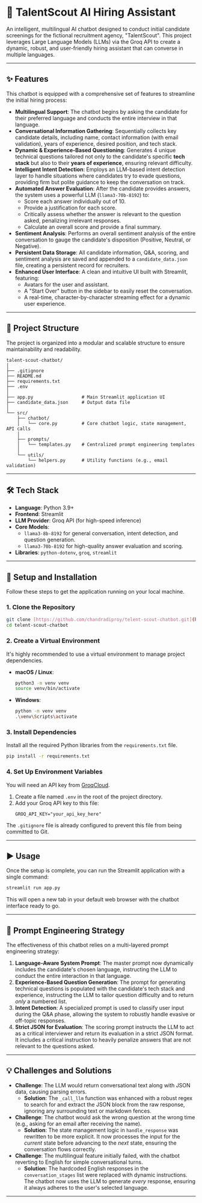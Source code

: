 # 🤖 TalentScout AI Hiring Assistant

An intelligent, multilingual AI chatbot designed to conduct initial candidate screenings for the fictional recruitment agency, "TalentScout". This project leverages Large Language Models (LLMs) via the Groq API to create a dynamic, robust, and user-friendly hiring assistant that can converse in multiple languages.

---

## ✨ Features

This chatbot is equipped with a comprehensive set of features to streamline the initial hiring process:

* **Multilingual Support**: The chatbot begins by asking the candidate for their preferred language and conducts the entire interview in that language.
* **Conversational Information Gathering**: Sequentially collects key candidate details, including name, contact information (with email validation), years of experience, desired position, and tech stack.
* **Dynamic & Experience-Based Questioning**: Generates 4 unique technical questions tailored not only to the candidate's specific **tech stack** but also to their **years of experience**, ensuring relevant difficulty.
* **Intelligent Intent Detection**: Employs an LLM-based intent detection layer to handle situations where candidates try to evade questions, providing firm but polite guidance to keep the conversation on track.
* **Automated Answer Evaluation**: After the candidate provides answers, the system uses a powerful LLM (`llama3-70b-8192`) to:
    * Score each answer individually out of 10.
    * Provide a justification for each score.
    * Critically assess whether the answer is relevant to the question asked, penalizing irrelevant responses.
    * Calculate an overall score and provide a final summary.
* **Sentiment Analysis**: Performs an overall sentiment analysis of the entire conversation to gauge the candidate's disposition (Positive, Neutral, or Negative).
* **Persistent Data Storage**: All candidate information, Q&A, scoring, and sentiment analysis are saved and appended to a `candidate_data.json` file, creating a persistent record for recruiters.
* **Enhanced User Interface**: A clean and intuitive UI built with Streamlit, featuring:
    * Avatars for the user and assistant.
    * A "Start Over" button in the sidebar to easily reset the conversation.
    * A real-time, character-by-character streaming effect for a dynamic user experience.

---

## 📂 Project Structure

The project is organized into a modular and scalable structure to ensure maintainability and readability.

```
talent-scout-chatbot/
│
├── .gitignore
├── README.md
├── requirements.txt
├── .env
│
├── app.py                  # Main Streamlit application UI
├── candidate_data.json     # Output data file
│
└── src/
    ├── chatbot/
    │   └── core.py         # Core chatbot logic, state management, API calls
    │
    ├── prompts/
    │   └── templates.py    # Centralized prompt engineering templates
    │
    └── utils/
        └── helpers.py      # Utility functions (e.g., email validation)
```

---

## 🛠️ Tech Stack

* **Language**: Python 3.9+
* **Frontend**: Streamlit
* **LLM Provider**: Groq API (for high-speed inference)
* **Core Models**:
    * `llama3-8b-8192` for general conversation, intent detection, and question generation.
    * `llama3-70b-8192` for high-quality answer evaluation and scoring.
* **Libraries**: `python-dotenv`, `groq`, `streamlit`

---

## 🚀 Setup and Installation

Follow these steps to get the application running on your local machine.

### 1. Clone the Repository

```bash
git clone [https://github.com/chandradiproy/telent-scout-chatbot.git](https://github.com/chandradiproy/telent-scout-chatbot.git)
cd telent-scout-chatbot
```

### 2. Create a Virtual Environment

It's highly recommended to use a virtual environment to manage project dependencies.

* **macOS / Linux**:
    ```bash
    python3 -m venv venv
    source venv/bin/activate
    ```
* **Windows**:
    ```bash
    python -m venv venv
    .\venv\Scripts\activate
    ```

### 3. Install Dependencies

Install all the required Python libraries from the `requirements.txt` file.

```bash
pip install -r requirements.txt
```

### 4. Set Up Environment Variables

You will need an API key from [GroqCloud](https://console.groq.com/keys).

1.  Create a file named `.env` in the root of the project directory.
2.  Add your Groq API key to this file:
    ```
    GROQ_API_KEY="your_api_key_here"
    ```
The `.gitignore` file is already configured to prevent this file from being committed to Git.

---

## ▶️ Usage

Once the setup is complete, you can run the Streamlit application with a single command:

```bash
streamlit run app.py
```

This will open a new tab in your default web browser with the chatbot interface ready to go.

---

## 🧠 Prompt Engineering Strategy

The effectiveness of this chatbot relies on a multi-layered prompt engineering strategy:

1.  **Language-Aware System Prompt**: The master prompt now dynamically includes the candidate's chosen language, instructing the LLM to conduct the entire interaction in that language.
2.  **Experience-Based Question Generation**: The prompt for generating technical questions is populated with the candidate's tech stack and experience, instructing the LLM to tailor question difficulty and to return *only* a numbered list.
3.  **Intent Detection**: A specialized prompt is used to classify user input during the Q&A phase, allowing the system to robustly handle evasive or off-topic responses.
4.  **Strict JSON for Evaluation**: The scoring prompt instructs the LLM to act as a critical interviewer and return its evaluation in a strict JSON format. It includes a critical instruction to heavily penalize answers that are not relevant to the questions asked.

---

## 💡 Challenges and Solutions

* **Challenge**: The LLM would return conversational text along with JSON data, causing parsing errors.
    * **Solution**: The `_call_llm` function was enhanced with a robust regex to search for and extract the JSON block from the raw response, ignoring any surrounding text or markdown fences.
* **Challenge**: The chatbot would ask the wrong question at the wrong time (e.g., asking for an email after receiving the name).
    * **Solution**: The state management logic in `handle_response` was rewritten to be more explicit. It now processes the input for the *current* state before advancing to the *next* state, ensuring the conversation flows correctly.
* **Challenge**: The multilingual feature initially failed, with the chatbot reverting to English for simple conversational turns.
    * **Solution**: The hardcoded English responses in the `conversation_stages` list were replaced with dynamic instructions. The chatbot now uses the LLM to generate *every* response, ensuring it always adheres to the user's selected language.

---
